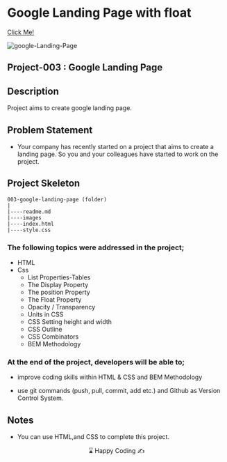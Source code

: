 # Google Landing Page with float

[Click Me!](https://kaplanh.github.io/Google-Landing-with-float/)

![google-Landing-Page](https://github.com/kaplanh/Google-Landing-with-float/assets/101884444/81346c06-5d7f-423c-8ed5-57c690621a3c)

## Project-003 : Google Landing Page

## Description

Project aims to create google landing page.

## Problem Statement

-   Your company has recently started on a project that aims to create a landing page. So you and your colleagues have started to work on the project.

## Project Skeleton

```
003-google-landing-page (folder)
|
|----readme.md
|----images
|----index.html
|----style.css
```

### The following topics were addressed in the project;

-   HTML
-   Css
    -   List Properties-Tables
    -   The Display Property
    -   The position Property
    -   The Float Property
    -   Opacity / Transparency
    -   Units in CSS
    -   CSS Setting height and width
    -   CSS Outline
    -   CSS Combinators
    -   BEM Methodology

### At the end of the project, developers will be able to;

-   improve coding skills within HTML & CSS and BEM Methodology

-   use git commands (push, pull, commit, add etc.) and Github as Version Control System.

## Notes

-   You can use HTML,and CSS to complete this project.

<center> ⌛ Happy Coding  ✍ </center>
